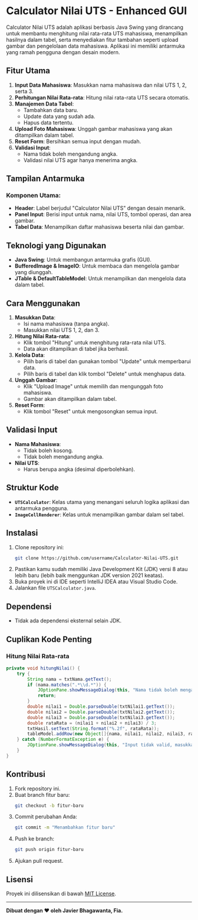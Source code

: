 # Calculator Nilai UTS - Enhanced GUI

Calculator Nilai UTS adalah aplikasi berbasis Java Swing yang dirancang untuk membantu menghitung nilai rata-rata UTS mahasiswa, menampilkan hasilnya dalam tabel, serta menyediakan fitur tambahan seperti upload gambar dan pengelolaan data mahasiswa. Aplikasi ini memiliki antarmuka yang ramah pengguna dengan desain modern.

## Fitur Utama
1. **Input Data Mahasiswa**: Masukkan nama mahasiswa dan nilai UTS 1, 2, serta 3.
2. **Perhitungan Nilai Rata-rata**: Hitung nilai rata-rata UTS secara otomatis.
3. **Manajemen Data Tabel**:
   - Tambahkan data baru.
   - Update data yang sudah ada.
   - Hapus data tertentu.
4. **Upload Foto Mahasiswa**: Unggah gambar mahasiswa yang akan ditampilkan dalam tabel.
5. **Reset Form**: Bersihkan semua input dengan mudah.
6. **Validasi Input**:
   - Nama tidak boleh mengandung angka.
   - Validasi nilai UTS agar hanya menerima angka.

## Tampilan Antarmuka
### Komponen Utama:
- **Header**: Label berjudul "Calculator Nilai UTS" dengan desain menarik.
- **Panel Input**: Berisi input untuk nama, nilai UTS, tombol operasi, dan area gambar.
- **Tabel Data**: Menampilkan daftar mahasiswa beserta nilai dan gambar.

## Teknologi yang Digunakan
- **Java Swing**: Untuk membangun antarmuka grafis (GUI).
- **BufferedImage & ImageIO**: Untuk membaca dan mengelola gambar yang diunggah.
- **JTable & DefaultTableModel**: Untuk menampilkan dan mengelola data dalam tabel.

## Cara Menggunakan
1. **Masukkan Data**:
   - Isi nama mahasiswa (tanpa angka).
   - Masukkan nilai UTS 1, 2, dan 3.
2. **Hitung Nilai Rata-rata**:
   - Klik tombol "Hitung" untuk menghitung rata-rata nilai UTS.
   - Data akan ditampilkan di tabel jika berhasil.
3. **Kelola Data**:
   - Pilih baris di tabel dan gunakan tombol "Update" untuk memperbarui data.
   - Pilih baris di tabel dan klik tombol "Delete" untuk menghapus data.
4. **Unggah Gambar**:
   - Klik "Upload Image" untuk memilih dan mengunggah foto mahasiswa.
   - Gambar akan ditampilkan dalam tabel.
5. **Reset Form**:
   - Klik tombol "Reset" untuk mengosongkan semua input.

## Validasi Input
- **Nama Mahasiswa**:
  - Tidak boleh kosong.
  - Tidak boleh mengandung angka.
- **Nilai UTS**:
  - Harus berupa angka (desimal diperbolehkan).

## Struktur Kode
- **`UTSCalculator`**: Kelas utama yang menangani seluruh logika aplikasi dan antarmuka pengguna.
- **`ImageCellRenderer`**: Kelas untuk menampilkan gambar dalam sel tabel.

## Instalasi
1. Clone repository ini:
   ```bash
   git clone https://github.com/username/Calculator-Nilai-UTS.git
   ```
2. Pastikan kamu sudah memiliki Java Development Kit (JDK) versi 8 atau lebih baru (lebih baik menggunkan JDK version 2021 keatas).
3. Buka proyek ini di IDE seperti IntelliJ IDEA atau Visual Studio Code.
4. Jalankan file `UTSCalculator.java`.

## Dependensi
- Tidak ada dependensi eksternal selain JDK.

## Cuplikan Kode Penting
### Hitung Nilai Rata-rata
```java
private void hitungNilai() {
    try {
        String nama = txtNama.getText();
        if (nama.matches(".*\\d.*")) {
            JOptionPane.showMessageDialog(this, "Nama tidak boleh mengandung angka!", "Error", JOptionPane.ERROR_MESSAGE);
            return;
        }
        double nilai1 = Double.parseDouble(txtNilai1.getText());
        double nilai2 = Double.parseDouble(txtNilai2.getText());
        double nilai3 = Double.parseDouble(txtNilai3.getText());
        double rataRata = (nilai1 + nilai2 + nilai3) / 3;
        txtHasil.setText(String.format("%.2f", rataRata));
        tableModel.addRow(new Object[]{nama, nilai1, nilai2, nilai3, rataRata, new ImageIcon(uploadedImage)});
    } catch (NumberFormatException e) {
        JOptionPane.showMessageDialog(this, "Input tidak valid, masukkan angka yang benar!", "Error", JOptionPane.ERROR_MESSAGE);
    }
}
```

## Kontribusi
1. Fork repository ini.
2. Buat branch fitur baru:
   ```bash
   git checkout -b fitur-baru
   ```
3. Commit perubahan Anda:
   ```bash
   git commit -m "Menambahkan fitur baru"
   ```
4. Push ke branch:
   ```bash
   git push origin fitur-baru
   ```
5. Ajukan pull request.

## Lisensi
Proyek ini dilisensikan di bawah [MIT License](LICENSE).

---

**Dibuat dengan ❤ oleh Javier Bhagawanta, Fia.**

